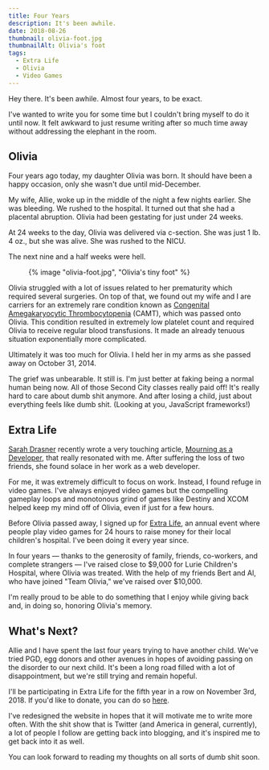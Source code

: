 ```yaml
---
title: Four Years
description: It's been awhile.
date: 2018-08-26
thumbnail: olivia-foot.jpg
thumbnailAlt: Olivia's foot
tags:
  - Extra Life
  - Olivia
  - Video Games
---
```


Hey there. It's been awhile. Almost four years, to be exact.

I've wanted to write you for some time but I couldn't bring myself to do it until now. It felt awkward to just resume writing after so much time away without addressing the elephant in the room.

## Olivia

Four years ago today, my daughter Olivia was born. It should have been a happy occasion, only she wasn't due until mid-December.

My wife, Allie, woke up in the middle of the night a few nights earlier. She was bleeding. We rushed to the hospital. It turned out that she had a placental abruption. Olivia had been gestating for just under 24 weeks.

At 24 weeks to the day, Olivia was delivered via c-section. She was just 1 lb. 4 oz., but she was alive. She was rushed to the NICU.

The next nine and a half weeks were hell.

<figure class="ma-float-right">
  {% image "olivia-foot.jpg", "Olivia's tiny foot" %}
</figure>

Olivia struggled with a lot of issues related to her prematurity which required several surgeries. On top of that, we found out my wife and I are carriers for an extremely rare condition known as [Congenital Amegakaryocytic Thrombocytopenia](https://en.wikipedia.org/wiki/Congenital_amegakaryocytic_thrombocytopenia) (CAMT), which was passed onto Olivia. This condition resulted in extremely low platelet count and required Olivia to receive regular blood transfusions. It made an already tenuous situation exponentially more complicated.

Ultimately it was too much for Olivia. I held her in my arms as she passed away on October 31, 2014.

The grief was unbearable. It still is. I'm just better at faking being a normal human being now. All of those Second City classes really paid off! It's really hard to care about dumb shit anymore. And after losing a child, just about everything feels like dumb shit. (Looking at you, JavaScript frameworks!)

## Extra Life

[Sarah Drasner](https://twitter.com/sarah_edo) recently wrote a very touching article, [Mourning as a Developer](https://medium.com/@sarah_edo/mourning-as-a-developer-8adf9969f531), that really resonated with me. After suffering the loss of two friends, she found solace in her work as a web developer.

For me, it was extremely difficult to focus on work. Instead, I found refuge in video games. I've always enjoyed video games but the compelling gameplay loops and monotonous grind of games like Destiny and XCOM helped keep my mind off of Olivia, even if just for a few hours.

Before Olivia passed away, I signed up for [Extra Life](https://www.extra-life.org/), an annual event where people play video games for 24 hours to raise money for their local children's hospital. I've been doing it every year since.

In four years — thanks to the generosity of family, friends, co-workers, and complete strangers — I've raised close to $9,000 for Lurie Children's Hospital, where Olivia was treated. With the help of my friends Bert and Al, who have joined "Team Olivia," we've raised over $10,000.

I'm really proud to be able to do something that I enjoy while giving back and, in doing so, honoring Olivia's memory.

## What's Next?

Allie and I have spent the last four years trying to have another child. We've tried PGD, egg donors and other avenues in hopes of avoiding passing on the disorder to our next child. It's been a long road filled with a lot of disappointment, but we're still trying and remain hopeful.

I'll be participating in Extra Life for the fifth year in a row on November 3rd, 2018. If you'd like to donate, you can do so [here](https://idol.pe/donate).

I've redesigned the website in hopes that it will motivate me to write more often. With the shit show that is Twitter (and America in general, currently), a lot of people I follow are getting back into blogging, and it's inspired me to get back into it as well.

You can look forward to reading my thoughts on all sorts of dumb shit soon.